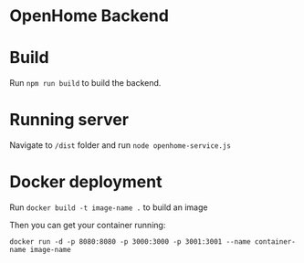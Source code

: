 # OpenHome Backend

# Build
Run `npm run build` to build the backend.

# Running server
Navigate to `/dist` folder and run `node openhome-service.js`

# Docker deployment
Run `docker build -t image-name .` to build an image

Then you can get your container running:

`docker run -d -p 8080:8080 -p 3000:3000 -p 3001:3001 --name container-name image-name`
